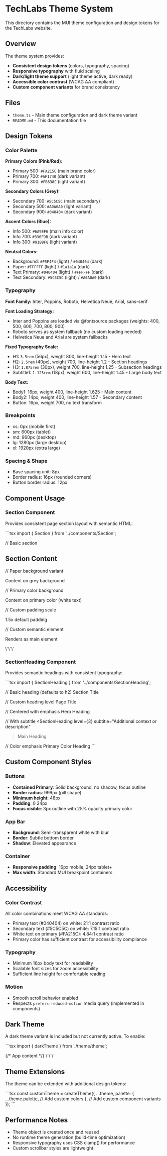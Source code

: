 # TechLabs Theme System

This directory contains the MUI theme configuration and design tokens for the
TechLabs website.

## Overview

The theme system provides:

- **Consistent design tokens** (colors, typography, spacing)
- **Responsive typography** with fluid scaling
- **Dark/light theme support** (light theme active, dark ready)
- **Accessible color contrast** (WCAG AA compliant)
- **Custom component variants** for brand consistency

## Files

- `theme.ts` - Main theme configuration and dark theme variant
- `README.md` - This documentation file

## Design Tokens

### Color Palette

**Primary Colors (Pink/Red):**

- Primary 500: `#FA215C` (main brand color)
- Primary 700: `#AF1740` (dark variant)
- Primary 300: `#FB638C` (light variant)

**Secondary Colors (Grey):**

- Secondary 700: `#5C5C5C` (main secondary)
- Secondary 500: `#A0A0A0` (light variant)
- Secondary 900: `#040404` (dark variant)

**Accent Colors (Blue):**

- Info 500: `#6A9EF6` (main info color)
- Info 700: `#336FDB` (dark variant)
- Info 300: `#91B8F8` (light variant)

**Neutral Colors:**

- Background: `#F5F4F4` (light) / `#040404` (dark)
- Paper: `#FFFFFF` (light) / `#1a1a1a` (dark)
- Text Primary: `#040404` (light) / `#FFFFFF` (dark)
- Text Secondary: `#5C5C5C` (light) / `#A0A0A0` (dark)

### Typography

**Font Family:** Inter, Poppins, Roboto, Helvetica Neue, Arial, sans-serif

**Font Loading Strategy:**

- Inter and Poppins are loaded via @fontsource packages (weights: 400, 500, 600,
  700, 800, 900)
- Roboto serves as system fallback (no custom loading needed)
- Helvetica Neue and Arial are system fallbacks

**Fixed Typography Scale:**

- H1: `3.5rem` (56px), weight 800, line-height 1.15 - Hero text
- H2: `2.5rem` (40px), weight 700, line-height 1.2 - Section headings
- H3: `1.875rem` (30px), weight 700, line-height 1.25 - Subsection headings
- Subtitle1: `1.125rem` (18px), weight 600, line-height 1.45 - Large body text

**Body Text:**

- Body1: 16px, weight 400, line-height 1.625 - Main content
- Body2: 14px, weight 400, line-height 1.57 - Secondary content
- Button: 16px, weight 700, no text transform

### Breakpoints

- xs: 0px (mobile first)
- sm: 600px (tablet)
- md: 960px (desktop)
- lg: 1280px (large desktop)
- xl: 1920px (extra large)

### Spacing & Shape

- Base spacing unit: 8px
- Border radius: 16px (rounded corners)
- Button border radius: 12px

## Component Usage

### Section Component

Provides consistent page section layout with semantic HTML:

\`\`\`tsx import { Section } from '../components/Section';

// Basic section

<Section>
  <h2>Section Content</h2>
</Section>

// Paper background variant

<Section variant="paper">
  <p>Content on grey background</p>
</Section>

// Primary color background

<Section variant="primary">
  <p>Content on primary color (white text)</p>
</Section>

// Custom padding scale

<Section paddingScale={1.5}>
  <p>1.5x default padding</p>
</Section>

// Custom semantic element

<Section component="main">
  <p>Renders as main element</p>
</Section>
\`\`\`

### SectionHeading Component

Provides semantic headings with consistent typography:

\`\`\`tsx import { SectionHeading } from '../components/SectionHeading';

// Basic heading (defaults to h2) <SectionHeading> Section Title
</SectionHeading>

// Custom heading level <SectionHeading level={1}> Page Title </SectionHeading>

// Centered with emphasis
<SectionHeading level={2} emphasis="gradient" centered> Hero Heading
</SectionHeading>

// With subtitle <SectionHeading level={3} subtitle="Additional context or
description"

> Main Heading </SectionHeading>

// Color emphasis <SectionHeading emphasis="primary"> Primary Color Heading
</SectionHeading> \`\`\`

## Custom Component Styles

### Buttons

- **Contained Primary**: Solid background, no shadow, focus outline
- **Border radius**: 999px (pill shape)
- **Minimum height**: 48px
- **Padding**: 0 24px
- **Focus visible**: 3px outline with 25% opacity primary color

### App Bar

- **Background**: Semi-transparent white with blur
- **Border**: Subtle bottom border
- **Shadow**: Elevated appearance

### Container

- **Responsive padding**: 16px mobile, 24px tablet+
- **Max width**: Standard MUI breakpoint containers

## Accessibility

### Color Contrast

All color combinations meet WCAG AA standards:

- Primary text (#040404) on white: 21:1 contrast ratio
- Secondary text (#5C5C5C) on white: 7.15:1 contrast ratio
- White text on primary (#FA215C): 4.84:1 contrast ratio
- Primary color has sufficient contrast for accessibility compliance

### Typography

- Minimum 16px body text for readability
- Scalable font sizes for zoom accessibility
- Sufficient line height for comfortable reading

### Motion

- Smooth scroll behavior enabled
- Respects `prefers-reduced-motion` media query (implemented in components)

## Dark Theme

A dark theme variant is included but not currently active. To enable:

\`\`\`tsx import { darkTheme } from './theme/theme';

<ThemeProvider theme={darkTheme}>
  {/* App content */}
</ThemeProvider>
\`\`\`

## Theme Extensions

The theme can be extended with additional design tokens:

\`\`\`tsx const customTheme = createTheme({ ...theme, palette: {
...theme.palette, // Add custom colors }, // Add custom component variants });
\`\`\`

## Performance Notes

- Theme object is created once and reused
- No runtime theme generation (build-time optimization)
- Responsive typography uses CSS clamp() for performance
- Custom scrollbar styles are lightweight
